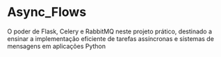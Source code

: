 # Async_Flows
O poder de Flask, Celery e RabbitMQ neste projeto prático, destinado a ensinar a implementação eficiente de tarefas assíncronas e sistemas de mensagens em aplicações Python
